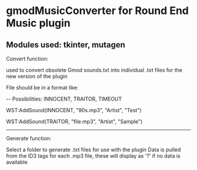 # gmodMusicConverter for Round End Music plugin
Modules used: tkinter, mutagen
----------
Convert function: 

  used to convert obsolete Gmod sounds.txt into individual .txt files for the new version of the plugin
	
  File should be in a format like:
  
  -- Possibilities: INNOCENT, TRAITOR, TIMEOUT
	
  WST:AddSound(INNOCENT, "90s.mp3", "Artist", "Test")
	
  WST:AddSound(TRAITOR, "file.mp3", "Artist", "Sample")
  
	
----------
Generate function:

  Select a folder to generate .txt files for use with the plugin
  Data is pulled from the ID3 tags for each .mp3 file, these will display as '?' if no data is available

